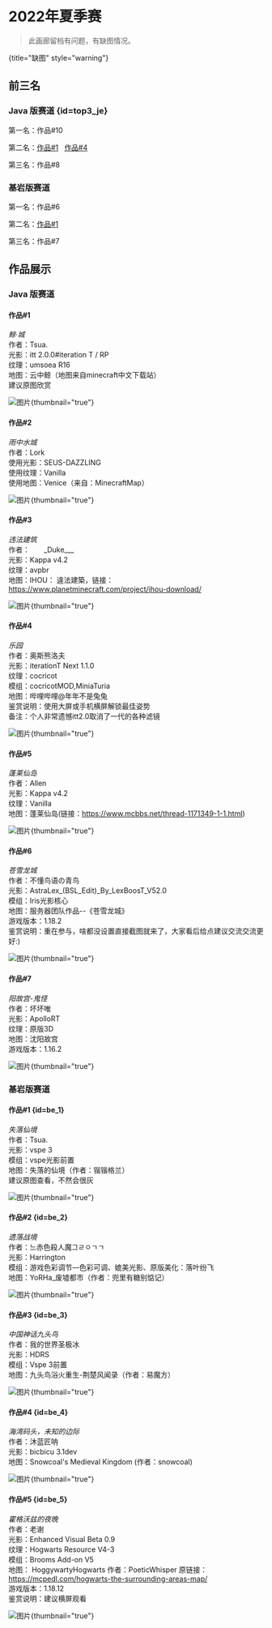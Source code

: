 # 2022年夏季赛

> 此画廊留档有问题，有缺图情况。
>
{title="缺图" style="warning"}

## 前三名

### Java 版赛道 {id=top3_je}

第一名：作品#10

第二名：[作品#1](#1) &nbsp; [作品#4](#4)

第三名：作品#8

### 基岩版赛道

第一名：作品#6

第二名：[作品#1](#be_1)

第三名：作品#7

## 作品展示

### Java 版赛道

#### 作品#1

_鲸·城_  
作者：Tsua.  
光影：itt 2.0.0#iteration T / RP  
纹理：umsoea R16  
地图：云中鲸（地图来自minecraft中文下载站）  
建议原图欣赏

![图片](2022-summer_je_1.jpg){thumbnail="true"}

#### 作品#2

_雨中水城_  
作者：Lork  
使用光影：SEUS-DAZZLING  
使用纹理：Vanilla  
使用地图：Venice（来自：MinecraftMap）

![图片](2022-summer_je_2.jpg){thumbnail="true"}

#### 作品#3

_违法建筑_  
作者：&ensp;&ensp;&ensp;&ensp;\_Duke\_\_\_&ensp;&ensp;&ensp;  
光影：Kappa v4.2  
纹理：avpbr  
地图：IHOU： 違法建築，链接：https://www.planetminecraft.com/project/ihou-download/

![图片](2022-summer_je_3.jpg){thumbnail="true"}

#### 作品#4

_乐园_  
作者：奥斯熊洛夫  
光影：iterationT Next 1.1.0  
纹理：cocricot  
模组：cocricotMOD,MiniaTuria  
地图：哔哩哔哩@年年不是兔兔  
鉴赏说明：使用大屏或手机横屏解锁最佳姿势  
备注：个人非常遗憾itt2.0取消了一代的各种滤镜

![图片](2022-summer_je_4.jpg){thumbnail="true"}

#### 作品#5

_蓬莱仙岛_  
作者：Allen  
光影：Kappa v4.2  
纹理：Vanilla  
地图：蓬莱仙岛(链接：https://www.mcbbs.net/thread-1171349-1-1.html)

![图片](2022-summer_je_5.jpg){thumbnail="true"}

#### 作品#6

_苍雪龙城_  
作者：不懂鸟语の青鸟  
光影：AstraLex_(BSL_Edit)_By_LexBoosT_V52.0  
模组：Iris光影核心  
地图：服务器团队作品--《苍雪龙城》  
游戏版本：1.18.2  
鉴赏说明：重在参与，啥都没设置直接截图就来了，大家看后给点建议交流交流更好:)

![图片](2022-summer_je_6.jpg){thumbnail="true"}

#### 作品#7

_阳故宫-鬼怪_  
作者：坏坏唯  
光影：ApolloRT  
纹理：原版3D  
地图：沈阳故宫  
游戏版本：1.16.2

![图片](2022-summer_je_7.jpg){thumbnail="true"}

### 基岩版赛道

#### 作品#1 {id=be_1}

_失落仙境_  
作者：Tsua.  
光影：vspe 3  
模组：vspe光影前置  
地图：失落的仙境（作者：锴锴格兰）  
建议原图查看，不然会很灰

![图片](2022-summer_be_1.png){thumbnail="true"}

#### 作品#2 {id=be_2}

_遗落战境_  
作者：느赤色殺人魔그ㄹㅇㄱㄱ  
光影：Harrington  
模组：游戏色彩调节—色彩可调、媲美光影、原版美化：落叶纷飞  
地图：YoRHa_废墟都市（作者：兜里有糖别惦记）  

![图片](2022-summer_be_2.jpg){thumbnail="true"}

#### 作品#3 {id=be_3}

_中国神话九头鸟_  
作者：我的世界圣极冰  
光影：HDRS  
模组：Vspe 3前置  
地图：九头鸟浴火重生-荆楚风闻录（作者：易魔方）

![图片](2022-summer_be_3.jpg){thumbnail="true"}

#### 作品#4 {id=be_4}

_海湾码头，未知的边际_  
作者：沐蓝匠呐  
光影：bicbicu 3.1dev  
地图：Snowcoal's Medieval Kingdom  (作者：snowcoal)

![图片](2022-summer_be_4.jpg){thumbnail="true"}

#### 作品#5 {id=be_5}

_霍格沃兹的夜晚_  
作者：老谢  
光影：Enhanced Visual Beta 0.9  
纹理：Hogwarts Resource V4-3  
模组：Brooms Add-on V5  
地图： HoggywartyHogwarts 作者：PoeticWhisper 原链接：https://mcpedl.com/hogwarts-the-surrounding-areas-map/  
游戏版本：1.18.12  
鉴赏说明：建议横屏观看

![图片](2022-summer_be_5.jpg){thumbnail="true"}
